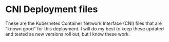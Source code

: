 # CNI Deployment files

These are the Kubernetes Container Network Interface (CNI) files that are "known good" for this deployment. I will do my best to keep these updated and tested as new versions roll out, but I know these work.